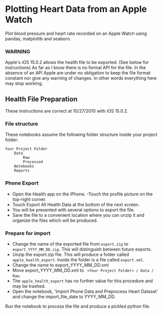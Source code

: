 # Plotting Heart Data from an Apple Watch

Plot blood pressure and heart rate recorded on an Apple Watch using pandas, matplotlib and seaborn.

### WARNING
Apple's iOS 15.0.2 allows the health file to be exported. (See below for instructions) As far as I know there is no formal API for the file. In the absence of an API Apple are under no obligation to keep the file format constant nor give any warning of changes. In other words everything here may stop working.

## Health File Preparation
These instructions are correct at 10/27/2010 with iOS 15.0.2.

### File structure
These notebooks assume the following folder structure inside your project folder:

```
Your Project Folder
    Data
        Raw
        Processed
    Notebooks
    Reports
```
### Phone Export
- Open the Health app on the iPhone. 
-Touch the profile picture on the top-right corner. 
- Touch Export All Health Data at the bottom of the next screen.
- You will be presented with several options to export the file. 
- Save the file to a convenient location where you can 
unzip it and organize the files which will be produced.


### Prepare for import
- Change the name of the exported file 
from `export.zip` to `export_YYYY_MM_DD.zip`.
This will distinguish between future exports.
- Unzip the export.zip file. 
This will produce a folder called `apple_health_export`.
Inside the folder is a file called `export.xml`. 
- Change the name to export_YYYY_MM_DD.xml
- Move export_YYYY_MM_DD.xml to ` <Your Project Folder> / Data / Raw`.
- The `apple_health_export` has no further value for this procedure and may be trashed.
- Open the notebook, 'Import Phone Data and Preprocess Heart Dataset' and change the import_file_date to YYYY_MM_DD.

Run the notebook to process the file and produce a pickled python file.